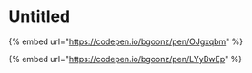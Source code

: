 # Untitled

{% embed url="https://codepen.io/bgoonz/pen/OJgxqbm" %}

{% embed url="https://codepen.io/bgoonz/pen/LYyBwEp" %}



